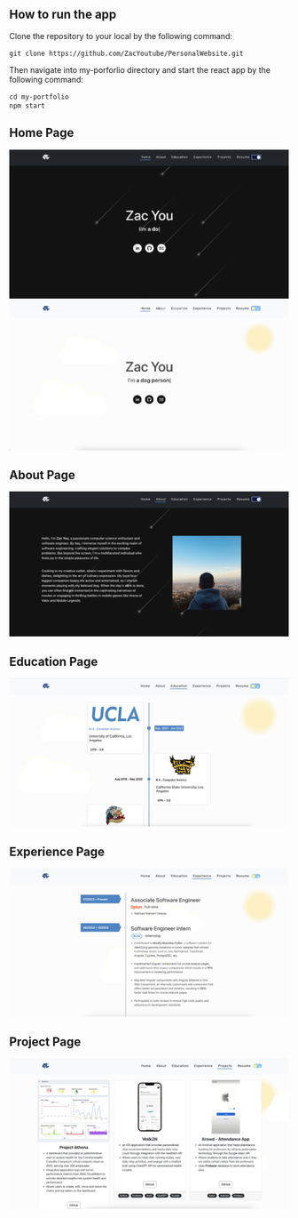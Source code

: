 ## How to run the app
Clone the repository to your local by the following command:
```
git clone https://github.com/ZacYoutube/PersonalWebsite.git
```
Then navigate into my-porforlio directory and start the react app by the following command:
```
cd my-portfolio
npm start
```


## Home Page
![HomePageDark](doc/HomePageDark.png)
![HomePageLight](doc/HomePageLight.png)

## About Page
![AboutPage](doc/AboutPage.png)

## Education Page
![EducationPage](doc/EducationPage.png)

## Experience Page
![ExperiencePage](doc/ExperiencePage.png)

## Project Page
![ProjectPage](doc/ProjectPage.png)